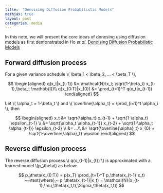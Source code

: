 ```yaml
---
title:  "Denoising Diffusion Probabilistic Models"
mathjax: true
layout: post
categories: media
---
```


In this note, we will present the core ideas of denosing using diffusion models as first demonstrated in Ho *et al*. [Denoising Diffusion Probabilistic Models](https://arxiv.org/pdf/2006.11239.pdf/)

## Forward diffusion process

For a given variance schedule \\( \beta_1 < \beta_2, ... < \beta_T \\),

$$
\begin{aligned}
q(x_t|x_{t-1}) &= \mathcal{N}(x_t; \sqrt{1-\beta_t} x_{t-1},\beta_t \mathbb{I})\\
q(x_{0:T}|x_{0}) &= \prod_{t=1}^T q(x_t|x_{t-1})
\end{aligned}
$$

Let \\( \alpha_t = 1-\beta_t \\) and \\( \overline{\alpha_t} = \prod_{i=1}^t \alpha_i \\), then

$$
\begin{aligned}
x_t &= \sqrt{\alpha_t} x_{t-1} + \sqrt{1-\alpha_t} \epsilon_{t-1} \\
    &= \sqrt{\alpha_t \alpha_{t-1}} x_{t-2} + \sqrt{1-\alpha_t \alpha_{t-1}} \epsilon_{t-2} \\
    &= ...\\
    &= \sqrt{\overline{\alpha}_t} x_{0} + \sqrt{1-\overline{\alpha}_t} \epsilon
\end{aligned}
$$

## Reverse diffusion process

The reverse diffusion process \\( q(x_{t-1}\|x_{t}) \\) is approximated with a learned model \\(p_\theta\\) as below:

$$
p_\theta(x_{0:T}) = p(x_T) \prod_{t=1}^T p_\theta(x_{t-1}|x_t) ~~\text{where},~ p_\theta(x_{t-1}|x_t) = \mathcal{N}(x_{t-1},\mu_\theta(x_t,t),\Sigma_\theta(x_t,t))
$$


